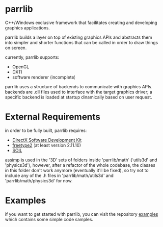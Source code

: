 # parrlib
C++/Windows exclusive framework that facilitates creating and developing graphics applications.

parrlib builds a layer on top of existing graphics APIs and abstracts them into simpler and shorter functions that can be called in order to draw things on screen.

currently, parrlib supports:
  * OpenGL
  * DX11
  * software renderer (incomplete)

parrlib uses a structure of backends to communicate with graphics APIs.
backends are .dll files used to interface with the target graphics driver; a specific backend is loaded at startup dinamically based on user request.

# External Requirements
in order to be fully built, parrlib requires:
  * [DirectX Software Development Kit](https://www.microsoft.com/en-us/download/details.aspx?id=6812) 
  * [freetype2](https://freetype.org/) (at least version 2.11.10)
  * [SOIL](https://github.com/littlstar/soil)
	
[assimp](https://github.com/assimp/assimp) is used in the '3D' sets of folders inside 'parrlib/math' ('utils3d' and 'physics3d'), however, after a refactor of the whole codebase, the classes in this folder don't work anymore (eventually it'll be fixed), so try not to include any of the .h files in 'parrlib/math/utils3d' and 'parrlib/math/physics3d' for now.

# Examples
if you want to get started with parrlib, you can visit the repository [examples](https://github.com/AlessandroParrotta/parrlib-examples) which contains some simple code samples.

